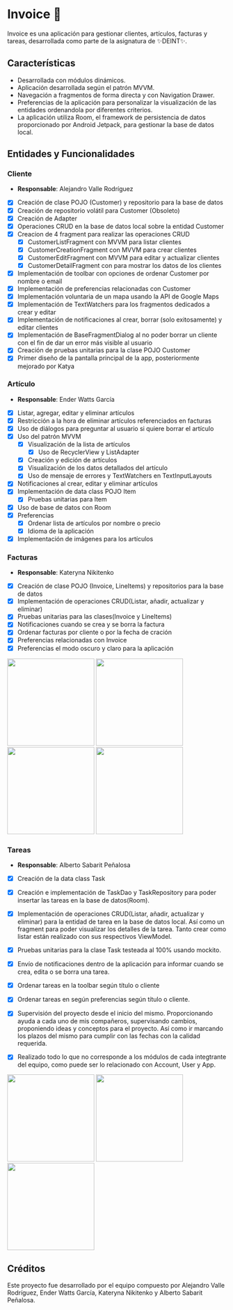 # Invoice 🧾

Invoice es una aplicación para gestionar clientes, artículos, facturas y tareas, desarrollada como
parte de la asignatura de ✨DEINT✨.

## Características

- Desarrollada con módulos dinámicos.
- Aplicación desarrollada según el patrón MVVM.
- Navegación a fragmentos de forma directa y con Navigation Drawer.
- Preferencias de la aplicación para personalizar la visualización de las entidades ordenandola por
  diferentes criterios.
- La aplicación utiliza Room, el framework de persistencia de datos proporcionado por Android
  Jetpack, para gestionar la base de datos local.

## Entidades y Funcionalidades

### Cliente

- **Responsable**: Alejandro Valle Rodríguez
- [x] Creación de clase POJO (Customer) y repositorio para la base de datos
- [x] Creación de repositorio volátil para Customer (Obsoleto)
- [x] Creación de Adapter
- [x] Operaciones CRUD en la base de datos local sobre la entidad Customer
- [x] Creacion de 4 fragment para realizar las operaciones CRUD
    - [x] CustomerListFragment con MVVM para listar clientes
    - [x] CustomerCreationFragment con MVVM para crear clientes
    - [x] CustomerEditFragment con MVVM para editar y actualizar clientes
    - [x] CustomerDetailFragment con para mostrar los datos de los clientes
- [x] Implementación de toolbar con opciones de ordenar Customer por nombre o email
- [x] Implementación de preferencias relacionadas con Customer
- [x] Implementación voluntaria de un mapa usando la API de Google Maps
- [x] Implementación de TextWatchers para los fragmentos dedicados a crear y editar
- [x] Implementación de notificaciones al crear, borrar (solo exitosamente) y editar clientes
- [x] Implementación de BaseFragmentDialog al no poder borrar un cliente con el fin de dar un error
  más visible al usuario
- [x] Creación de pruebas unitarias para la clase POJO Customer
- [x] Primer diseño de la pantalla principal de la app, posteriormente mejorado por Katya

### Artículo

- **Responsable**: Ender Watts García
- [x] Listar, agregar, editar y eliminar artículos
- [x] Restricción a la hora de eliminar artículos referenciados en facturas
- [x] Uso de diálogos para preguntar al usuario si quiere borrar el artículo
- [x] Uso del patrón MVVM
    - [x] Visualización de la lista de artículos
        - [x] Uso de RecyclerView y ListAdapter
    - [x] Creación y edición de artículos
    - [x] Visualización de los datos detallados del artículo
    - [x] Uso de mensaje de errores y TextWatchers en TextInputLayouts
- [x] Notificaciones al crear, editar y eliminar artículos
- [x] Implementación de data class POJO Item
    - [x] Pruebas unitarias para Item
- [x] Uso de base de datos con Room
- [x] Preferencias
    - [x] Ordenar lista de artículos por nombre o precio
    - [x] Idioma de la aplicación
- [x] Implementación de imágenes para los artículos

### Facturas

- **Responsable**: Kateryna Nikitenko
- [x] Creación de clase POJO (Invoice, LineItems) y repositorios para la base de datos
- [x] Implementación de operaciones CRUD(Listar, añadir, actualizar y eliminar)
- [x] Pruebas unitarias para las clases(Invoice y LineItems)
- [x] Notificaciones cuando se crea y se borra la factura
- [x] Ordenar facturas por cliente o por la fecha de cración
- [x] Preferencias relacionadas con Invoice
- [x] Preferencias el modo oscuro y claro para la aplicación

<div style="flex">
  <img src="invoice1.png" width="200">
  <img src="inovice2.png" width="200" >
  <img src="invoice3.png" width="200" >
  <img src="invoice4.png" width="200" >
</div>

### Tareas

- **Responsable**: Alberto Sabarit Peñalosa

- [x] Creación de la data class Task
- [x] Creación e implementación de TaskDao y TaskRepository para poder insertar las tareas en la base de datos(Room).
- [x] Implementación de operaciones CRUD(Listar, añadir, actualizar y eliminar) para la entidad de
  tarea en la base de datos local. Así como un fragment para poder visualizar los detalles de la tarea. Tanto crear como listar están realizado con sus respectivos ViewModel.
- [x] Pruebas unitarias para la clase Task testeada al 100% usando mockito.
- [x] Envío de notificaciones dentro de la aplicación para informar cuando se crea, edita o se borra una tarea.
- [x] Ordenar tareas en la toolbar según título o cliente
- [x] Ordenar tareas en según preferencias según título o cliente.

- [x] Supervisión del proyecto desde el inicio del mismo. Proporcionando ayuda a cada uno de mis compañeros, supervisando cambios, proponiendo ideas y conceptos para el proyecto. Así como ir marcando los plazos del mismo para cumplir con las fechas con la calidad requerida.
- [x] Realizado todo lo que no corresponde a los módulos de cada integtrante del equipo, como puede ser lo relacionado con Account, User y App.

<div style="flex">
  <img src="Tasknolist.PNG" width="200">
  <img src="creartarea.PNG" width="200">
  <img src="tarearealizada.PNG" width="200">
</div>

## Créditos

Este proyecto fue desarrollado por el equipo compuesto por Alejandro Valle Rodríguez, Ender Watts
García, Kateryna Nikitenko y Alberto Sabarit Peñalosa.



